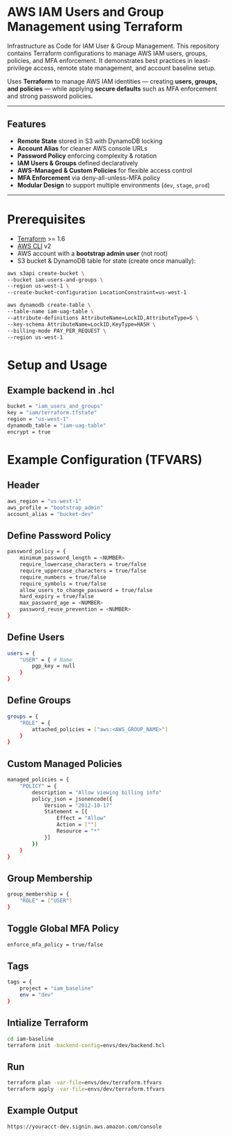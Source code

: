 # AWS IAM Users and Group Management using Terraform
Infrastructure as Code for IAM User &amp; Group Management. This repository contains Terraform configurations to manage AWS IAM users, groups, policies, and MFA enforcement. It demonstrates best practices in least-privilege access, remote state management, and account baseline setup.

Uses **Terraform** to manage AWS IAM identities — creating **users, groups, and policies** — while applying **secure defaults** such as MFA enforcement and strong password policies.

---

## Features
- **Remote State** stored in S3 with DynamoDB locking  
- **Account Alias** for cleaner AWS console URLs  
- **Password Policy** enforcing complexity & rotation  
- **IAM Users & Groups** defined declaratively  
- **AWS-Managed & Custom Policies** for flexible access control  
- **MFA Enforcement** via deny-all-unless-MFA policy  
- **Modular Design** to support multiple environments (`dev`, `stage`, `prod`)  

---

# Prerequisites
- [Terraform](https://developer.hashicorp.com/terraform/downloads) >= 1.6  
- [AWS CLI](https://docs.aws.amazon.com/cli/) v2  
- AWS account with a **bootstrap admin user** (not root)  
- S3 bucket & DynamoDB table for state (create once manually):

```bash
aws s3api create-bucket \
--bucket iam-users-and-groups \
--region us-west-1 \
--create-bucket-configuration LocationConstraint=us-west-1

aws dynamodb create-table \
--table-name iam-uag-table \
--attribute-definitions AttributeName=LockID,AttributeType=S \
--key-schema AttributeName=LockID,KeyType=HASH \
--billing-mode PAY_PER_REQUEST \
--region us-west-1 
```

# Setup and Usage 
## Example backend in .hcl
```bash
bucket = "iam_users_and_groups"
key = "iam/terraform.tfstate"
region = "us-west-1"
dynamodb_table = "iam-uag-table"
encrypt = true
```
# Example Configuration (TFVARS)
## Header
```bash
aws_region = "us-west-1"
aws_profile = "bootstrap_admin"
account_alias = "bucket-dev"
```
## Define Password Policy
```bash
password_policy = {
    minimum_password_length = <NUMBER>
    require_lowercase_characters = true/false
    require_uppercase_characters = true/false
    require_numbers = true/false
    require_symbols = true/false
    allow_users_to_change_password = true/false
    hard_expiry = true/false
    max_password_age = <NUMBER>
    password_reuse_prevention = <NUMBER>
}
```
## Define Users
```bash 
users = {
    "USER" = { # Name 
        pgp_key = null
    }
}
```
## Define Groups
```bash
groups = {
    "ROLE" = {
        attached_policies = ["aws:<AWS_GROUP_NAME>"]
    }
}
```
## Custom Managed Policies
```bash
managed_policies = {
    "POLICY" = {
        description = "Allow viewing billing info"
        policy_json = jsonencode({
            Version = "2012-10-17"
            Statement = [{
                Effect = "Allow"
                Action = [""]
                Resource = "*"
            }]
        })
    }
}
```
## Group Membership
```bash 
group_membership = {
    "ROLE" = ["USER"]
}
```
## Toggle Global MFA Policy
```bash
enforce_mfa_policy = true/false
```
## Tags
```bash
tags = {
    project = "iam_baseline"
    env = "dev"
}
```
## Intialize Terraform
```bash
cd iam-baseline
terraform init -backend-config=envs/dev/backend.hcl
```

## Run
```bash
terraform plan -var-file=envs/dev/terraform.tfvars
terraform apply -var-file=envs/dev/terraform.tfvars
```

## Example Output
```bash
https://youracct-dev.signin.aws.amazon.com/console
```

